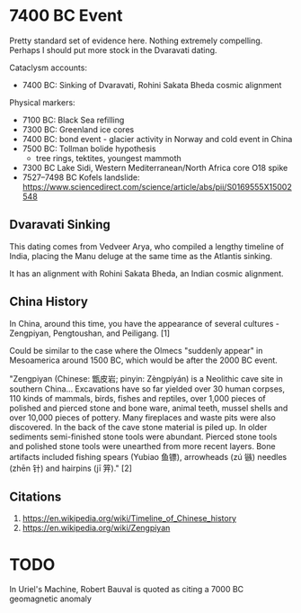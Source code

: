 # 7400 BC Event

Pretty standard set of evidence here. Nothing extremely compelling. Perhaps I should put more stock in the Dvaravati dating.

Cataclysm accounts:
- 7400 BC: Sinking of Dvaravati, Rohini Sakata Bheda cosmic alignment

Physical markers:
- 7100 BC: Black Sea refilling
- 7300 BC: Greenland ice cores
- 7400 BC: bond event - glacier activity in Norway and cold event in China
- 7500 BC: Tollman bolide hypothesis
	- tree rings, tektites, youngest mammoth
- 7300 BC Lake Sidi, Western Mediterranean/North Africa core O18 spike
- 7527–7498 BC Kofels landslide: https://www.sciencedirect.com/science/article/abs/pii/S0169555X15002548

## Dvaravati Sinking

This dating comes from Vedveer Arya, who compiled a lengthy timeline of India, placing the Manu deluge at the same time as the Atlantis sinking.

It has an alignment with Rohini Sakata Bheda, an Indian cosmic alignment.

## China History

In China, around this time, you have the appearance of several cultures - Zengpiyan, Pengtoushan, and Peiligang. [1]

Could be similar to the case where the Olmecs "suddenly appear" in Mesoamerica around 1500 BC, which would be after the 2000 BC event.

"Zengpiyan (Chinese: 甑皮岩; pinyin: Zèngpíyán) is a Neolithic cave site in southern China... Excavations have so far yielded over 30 human corpses, 110 kinds of mammals, birds, fishes and reptiles, over 1,000 pieces of polished and pierced stone and bone ware, animal teeth, mussel shells and over 10,000 pieces of pottery. Many fireplaces and waste pits were also discovered. In the back of the cave stone material is piled up. In older sediments semi-finished stone tools were abundant. Pierced stone tools and polished stone tools were unearthed from more recent layers. Bone artifacts included fishing spears (Yubiao 鱼镖), arrowheads (zú 镞) needles (zhēn 针) and hairpins (jī 笄)." [2]

## Citations

1. https://en.wikipedia.org/wiki/Timeline_of_Chinese_history
2. https://en.wikipedia.org/wiki/Zengpiyan

# TODO

In Uriel's Machine, Robert Bauval is quoted as citing a 7000 BC geomagnetic anomaly
